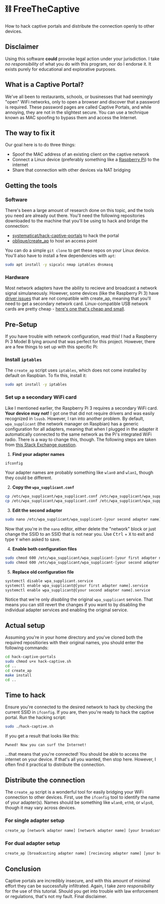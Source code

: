 # ⛓️ FreeTheCaptive

How to hack captive portals and distribute the connection openly to other devices.  

## Disclaimer

Using this software **could** provoke legal action under your jurisdiction.  I take _no responsibility_ of what you do with this program, nor do I endorse it.  It exists purely for educational and explorative purposes.  

## What is a Captive Portal?

We've all been to restaurants, schools, or businesses that had seemingly "open" WiFi networks, only to open a browser and discover that a password is required.  These password pages are called Captive Portals, and while annoying, they are not in the slightest secure.  You can use a technique known as MAC spoofing to bypass them and access the Internet.  

## The way to fix it

Our goal here is to do three things:

- Spoof the MAC address of an existing client on the captive network
- Connect a Linux device (preferably something like a [Raspberry Pi](https://www.raspberrypi.com/)) to the internet
- Share that connection with other devices via NAT bridging

## Getting the tools

### Software

There's been a large amount of research done on this topic, and the tools you need are already out there.  You'll need the following repositories downloaded to the machine that you'll be using to hack and bridge the connection:

- [systematicat/hack-captive-portals](https://github.com/systematicat/hack-captive-portals) to hack the portal
- [oblique/create_ap](https://github.com/oblique/create_ap) to host an access point

You can do a simple `git clone` to get these repos on your Linux device.  You'll also have to install a few dependencies with `apt`:

```bash
sudo apt install -y sipcalc nmap iptables dnsmasq
```

### Hardware

Most network adapters have the ability to recieve and broadcast a network signal simulaneously.  However, some devices (like the Raspberry Pi 3) have [driver issues](https://github.com/oblique/create_ap/issues/203#issuecomment-263063307) that are not compatible with create_ap, meaning that you'll need to get a secondary network card.  Linux-compatible USB network cards are pretty cheap - [here's one that's cheap and small](https://www.amazon.com/wifi-adapter-usb-pc-network/dp/B008IFXQFU).

## Pre-Setup

If you have trouble with network configuration, read this!  I had a Raspberry Pi 3 Model B lying around that was perfect for this project.  However, there are a few things to set up with this specific Pi:

### Install `iptables`

The `create_ap` script uses `iptables`, which does not come installed by default on Raspbian.  To fix this, install it:

```bash
sudo apt install -y iptables
```

### Set up a secondary WiFi card

Like I mentioned earlier, the Raspberry Pi 3 requires a secondary WiFi card.  **Your device may not!**  I got one that did not require drivers and was easily recognized in `lsusb`.  However, I ran into another problem.  By default, `wpa_supplicant` (the network manager on Raspbian) has a generic configuration for all adapters, meaning that when I plugged in the adapter it automatically connected to the same network as the Pi's integrated WiFi radio.  There is a way to change this, though.  The following steps are taken from [this Stack Exchange question](https://raspberrypi.stackexchange.com/a/104717/146567).  

1. **Find your adapter names**

```bash
ifconfig
```

Your adapter names are probably something like `wlan0` and `wlan1`, though they could be different.
  
2. **Copy the `wpa_supplicant.conf`**

```bash
cp /etc/wpa_supplicant/wpa_supplicant.conf /etc/wpa_supplicant/wpa_supplicant-[your first adapter name].conf
cp /etc/wpa_supplicant/wpa_supplicant.conf /etc/wpa_supplicant/wpa_supplicant-[your second adapter name].conf
```

3. **Edit the second adapter**

```bash
sudo nano /etc/wpa_supplicant/wpa_supplicant-[your second adapter name].conf
```
  
Now that you're in the `nano` editor, either delete the "network" block or just change the SSID to an SSID that is not near you.  Use <kbd>Ctrl</kbd> + <kbd>X</kbd> to exit and type <kbd>Y</kbd> when asked to save.

4. **Enable both configuration files**
  
```bash
sudo chmod 600 /etc/wpa_supplicant/wpa_supplicant-[your first adapter name].conf
sudo chmod 600 /etc/wpa_supplicant/wpa_supplicant-[your second adapter name].conf
```
  
5. **Replace old configuration file**
  
```bash
systemctl disable wpa_supplicant.service
systemctl enable wpa_supplicant@[your first adapter name].service
systemctl enable wpa_supplicant@[your second adapter name].service
```

Notice that we're only _disabling_ the original `wpa_supplicant` service.  That means you can still revert the changes if you want to by disabling the individual adapter services and enabling the original service.

## Actual setup

Assuming you're in your home directory and you've cloned both the required repositiories with their original names, you should enter the following commands:

```bash
cd hack-captive-portals
sudo chmod u+x hack-captive.sh
cd ..
cd create_ap
make install
cd ..
```

## Time to hack

Ensure you're connected to the desired network to hack by checking the current SSID in `ifconfig`.  If you are, then you're ready to hack the captive portal.  Run the hacking script: 

```bash
sudo ./hack-captive.sh
```

If you get a result that looks like this:

```
Pwned! Now you can surf the Internet!
```

...that means that you're connected!  You should be able to access the internet on your device.  If that's all you wanted, then stop here.  However, I often find it practical to distribute the connection.

## Distribute the connection

The `create_ap` script is a wonderful tool for easily bridging your WiFi connection to other devices.  First, use the `ifconfig` tool to identify the name of your adapter(s).  Names should be something like `wlan0`, `eth0`, or `wlps0`, though it may vary across devices.

### For single adapter setup

```bash
create_ap [network adapter name] [network adapter name] [your broadcast network name] [your network password]
```

### For dual adapter setup
  
```bash
create_ap [broadcasting adapter name] [recieving adapter name] [your broadcast network name] [your network password]
```
  
## Conclusion

Captive portals are incredibly insecure, and with this amount of minimal effort they can be successfully infiltrated.  Again, I take _zero responsibility_ for the use of this tutorial.  Should you get into trouble with law enforcement or regulations, that's not my fault.  Final disclaimer.
